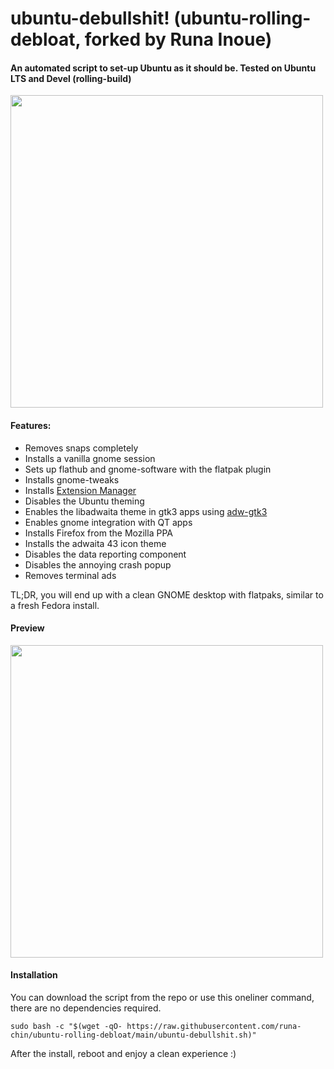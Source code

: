 # ubuntu-debullshit! (ubuntu-rolling-debloat, forked by Runa Inoue)
  
#### An automated script to set-up Ubuntu as it should be. Tested on Ubuntu LTS and Devel (rolling-build)

<img src="https://raw.githubusercontent.com/polkaulfield/ubuntu-debullshit/main/menu.png" width="500" />
  
#### Features:

* Removes snaps completely
* Installs a vanilla gnome session
* Sets up flathub and gnome-software with the flatpak plugin
* Installs gnome-tweaks
* Installs [Extension Manager](https://github.com/mjakeman/extension-manager)
* Disables the Ubuntu theming
* Enables the libadwaita theme in gtk3 apps using [adw-gtk3](https://github.com/lassekongo83/adw-gtk3)
* Enables gnome integration with QT apps
* Installs Firefox from the Mozilla PPA
* Installs the adwaita 43 icon theme
* Disables the data reporting component
* Disables the annoying crash popup
* Removes terminal ads

TL;DR, you will end up with a clean GNOME desktop with flatpaks, similar to a fresh Fedora install.

#### Preview

<img src="https://raw.githubusercontent.com/runa-chin/ubuntu-rolling-debloat/main/screenshot.png" width="500" />

#### Installation

You can download the script from the repo or use this oneliner command, there are no dependencies required.

`sudo bash -c "$(wget -qO- https://raw.githubusercontent.com/runa-chin/ubuntu-rolling-debloat/main/ubuntu-debullshit.sh)"`

After the install, reboot and enjoy a clean experience :)
